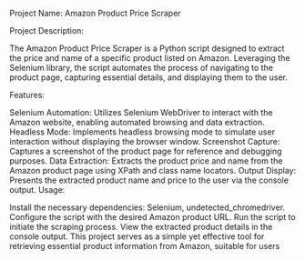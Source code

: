 Project Name: Amazon Product Price Scraper

Project Description:

The Amazon Product Price Scraper is a Python script designed to extract the price and name of a specific product listed on Amazon. Leveraging the Selenium library, the script automates the process of navigating to the product page, capturing essential details, and displaying them to the user.

Features:

Selenium Automation: Utilizes Selenium WebDriver to interact with the Amazon website, enabling automated browsing and data extraction.
Headless Mode: Implements headless browsing mode to simulate user interaction without displaying the browser window.
Screenshot Capture: Captures a screenshot of the product page for reference and debugging purposes.
Data Extraction: Extracts the product price and name from the Amazon product page using XPath and class name locators.
Output Display: Presents the extracted product name and price to the user via the console output.
Usage:

Install the necessary dependencies: Selenium, undetected_chromedriver.
Configure the script with the desired Amazon product URL.
Run the script to initiate the scraping process.
View the extracted product details in the console output.
This project serves as a simple yet effective tool for retrieving essential product information from Amazon, suitable for users 
